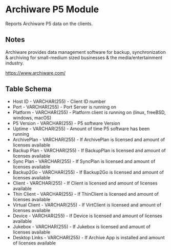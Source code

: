 Archiware P5 Module
====================

Reports Archiware P5 data on the clients.

Notes
-----

Archiware provides data management software for backup, synchronization & archiving for small-medium sized businesses & the media/entertainment industry.

https://www.archiware.com/

Table Schema
-----

* Host ID         - VARCHAR(255) - Client ID number
* Port            - VARCHAR(255) - Port Server is running on
* Platform        - VARCHAR(255) - Platform client is running on (linux, freeBSD, windows, macOS)
* P5 Version      - VARCHAR(255) - P5 software Version
* Uptime          - VARCHAR(255) - Amount of time P5 software has been running
* ArchivePlan     - VARCHAR(255) - If ArchivePlan is licensed and amount of licenses available
* Backup Plan     - VARCHAR(255) - If BackupPlan is licensed and amount of licenses available
* Sync Plan       - VARCHAR(255) - If SyncPlan is licensed and amount of licenses available  
* Backup2Go       - VARCHAR(255) - If Backup2Go is licensed and amount of licenses available
* Client          - VARCHAR(255) - If Client is licensed and amount of licenses available
* Thin Client     - VARCHAR(255) - If ThinClient is licensed and amount of licenses available
* Virtual Client  - VARCHAR(255) - If VirtClient is licensed and amount of licenses available
* Device          - VARCHAR(255) - If Device is licensed and amount of licenses available
* Jukebox         - VARCHAR(255) - If Jukebox is licensed and amount of licenses available
* Desktop Links   - VARCHAR(255) - If Archive App is installed and amount of licenses available
